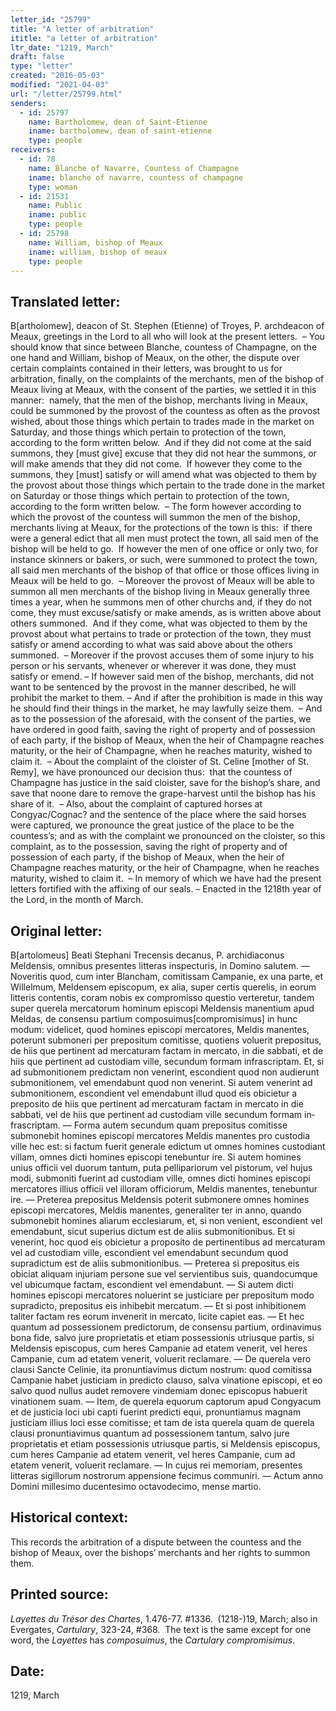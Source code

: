 ```yaml
---
letter_id: "25799"
title: "A letter of arbitration"
ititle: "a letter of arbitration"
ltr_date: "1219, March"
draft: false
type: "letter"
created: "2016-05-03"
modified: "2021-04-03"
url: "/letter/25799.html"
senders:
  - id: 25797
    name: Bartholomew, dean of Saint-Etienne
    iname: bartholomew, dean of saint-etienne
    type: people
receivers:
  - id: 78
    name: Blanche of Navarre, Countess of Champagne
    iname: blanche of navarre, countess of champagne
    type: woman
  - id: 21531
    name: Public
    iname: public
    type: people
  - id: 25798
    name: William, bishop of Meaux
    iname: william, bishop of meaux
    type: people
---
```

<h2> Translated letter:</h2><p>B[artholomew], deacon of St. Stephen (Etienne) of Troyes, P. archdeacon of Meaux, greetings in the Lord to all who will look at the present letters.&nbsp; – You should know that since between Blanche, countess of Champagne, on the one hand and William, bishop of Meaux, on the other, the dispute over certain complaints contained in their letters, was brought to us for arbitration, finally, on the complaints of the merchants, men of the bishop of Meaux living at Meaux, with the consent of the parties, we settled it in this manner:&nbsp; namely, that the men of the bishop, merchants living in Meaux, could be summoned by the provost of the countess as often as the provost wished, about those things which pertain to trades made in the market on Saturday, and those things which pertain to protection of the town, according to the form written below.&nbsp; And if they did not come at the said summons, they [must give] excuse that they did not hear the summons, or will make amends that they did not come.&nbsp; If however they come to the summons, they [must] satisfy or will amend what was objected to them by the provost about those things which pertain to the trade done in the market on Saturday or those things which pertain to protection of the town, according to the form written below.&nbsp; – The form however according to which the provost of the countess will summon the men of the bishop, merchants living at Meaux, for the protections of the town is this:&nbsp; if there were a general edict that all men must protect the town, all said men of the bishop will be held to go.&nbsp; If however the men of one office or only two, for instance skinners or bakers, or such, were summoned to protect the town, all said men merchants of the bishop of that office or those offices living in Meaux will be held to go.&nbsp; – Moreover the provost of Meaux will be able to summon all men merchants of the bishop living in Meaux generally three times a year, when he summons men of other churchs and, if they do not come, they must excuse/satisfy or make amends, as is written above about others summoned.&nbsp; And if they come, what was objected to them by the provost about what pertains to trade or protection of the town, they must satisfy or amend according to what was said above about the others summoned.&nbsp; – Moreover if the provost accuses them of some injury to his person or his servants, whenever or wherever it was done, they must satisfy or emend. – If however said men of the bishop, merchants, did not want to be sentenced by the provost in the manner described, he will prohibit the market to them. – And if after the prohibition is made in this way he should find their things in the market, he may lawfully seize them.&nbsp; – And as to the possession of the aforesaid, with the consent of the parties, we have ordered in good faith, saving the right of property and of possession of each party, if the bishop of Meaux, when the heir of Champagne reaches maturity, or the heir of Champagne, when he reaches maturity, wished to claim it.&nbsp; – About the complaint of the cloister of St. Celine [mother of St. Remy], we have pronounced our decision thus:&nbsp; that the countess of Champagne has justice in the said cloister, save for the bishop’s share, and save that noone dare to remove the grape-harvest until the bishop has his share of it.&nbsp; – Also, about the complaint of captured horses at Congyac/Cognac? and the sentence of the place where the said horses were captured, we pronounce the great justice of the place to be the countess’s; and as with the complaint we pronounced on the cloister, so this complaint, as to the possession, saving the right of property and of possession of each party, if the bishop of Meaux, when the heir of Champagne reaches maturity, or the heir of Champagne, when he reaches maturity, wished to claim it.&nbsp; – In memory of which we have had the present letters fortified with the affixing of our seals. – Enacted in the 1218th year of the Lord, in the month of March.</p><h2 class="mt-4"> Original letter:</h2><p>B[artolomeus] Beati Stephani Trecensis decanus, P. archidiaconus Meldensis, omnibus presentes litteras inspecturis, in Domino salutem. — Noveritis quod, cum inter Blancham, comitissam Campanie, ex una parte, et Willelmum, Meldensem episcopum, ex alia, super certis querelis, in eorum litteris con­tentis, coram nobis ex compromisso questio verteretur, tandem super querela mercatorum hominum episcopi Meldensis manentium apud Meldas, de consensu partium composuimus[compromisimus] in hunc modum: videlicet, quod homines episcopi mercatores, Meldis manentes, poterunt submoneri per prepositum comitisse, quotiens voluerit prepositus, de hiis que per­tinent ad mercaturam factam in mercato, in die sabbati, et de hiis que pertinent ad custodiam ville, secundum formam infrascriptam. Et, si ad submonitionem predictam non venerint, escondient quod non audierunt submonitionem, vel emendabunt quod non venerint. Si autem venerint ad submonitionem, escondient vel emendabunt illud quod eis obicietur a preposito de hiis que pertinent ad mercaturam factam in mercato in die sabbati, vel de hiis que pertinent ad custodiam ville secundum formam in­frascriptam. — Forma autem secundum quam prepositus comitisse submonebit homines episcopi mer­catores Meldis manentes pro custodia ville hec est: si factum fuerit generale edictum ut omnes homines custodiant villam, omnes dicti homines episcopi tenebuntur ire. Si autem homines unius officii vel duorum tantum, puta pellipariorum vel pistorum, vel hujus modi, submoniti fuerint ad custodiam ville, omnes dicti homines episcopi mercatores illius officii vel illoram officiorum, Meldis manentes, tenebuntur ire. — Preterea prepositus Meldensis poterit submonere omnes homines episcopi mercatores, Meldis manentes, generaliter ter in anno, quando submonebit homines aliarum ecclesiarum, et, si non venient, escondient vel emendabunt, sicut superius dictum est de aliis submonitionibus. Et si venerint, hoc quod eis obicietur a proposito de pertinentibus ad mercaturam vel ad custodiam ville, escondient vel emendabunt secundum quod supradictum est de aliis submonitionibus. — Pre­terea si prepositus eis obiciat aliquam injuriam persone sue vel servientibus suis, quandocumque vel ubicumque factam, escondient vel emendabunt. — Si autem dicti homines episcopi mercatores noluerint se justiciare per prepositum modo supradicto, pre­positus eis inhibebit mercatum. — Et si post inhibitionem taliter factam res eorum invenerit in mercato, licite capiet eas. — Et hec quantum ad possessionem predictorum, de consensu partium, ordinavimus bona fide, salvo jure proprietatis et etiam possessionis utriusque partis, si Meldensis episcopus, cum heres Campanie ad etatem venerit, vel heres Campanie, cum ad etatem venerit, voluerit reclamare. — De querela vero clausi Sancte Celinie, ita pronuntiavimus dictum nostrum: quod comitissa Campanie habet justiciam in predicto clauso, salva vinatione episcopi, et eo salvo quod nullus audet removere vindemiam donec episcopus habuerit vinationem suam. — Item, de querela equorum captorum apud Congyacum et de justicia loci ubi capti fuerint predicti equi, pronuntiamus magnam justiciam illius loci esse comitisse; et tam de ista querela quam de querela clausi pronuntiavimus quantum ad possessionem tantum, salvo jure proprietatis et etiam possessionis utriusque partis, si Meldensis episcopus, cum heres Campanie ad etatem venerit, vel heres Campanie, cum ad etatem venerit, voluerit reclamare. — In cujus rei memoriam, presentes litteras sigillorum nostrorum appensione fecimus communiri. — Actum anno Do­mini millesimo ducentesimo octavodecimo, mense martio.<i> </i></p><h2 class="mt-4"> Historical context:</h2><p>This records the arbitration of a dispute between the countess and the bishop of Meaux, over the bishops’ merchants and her rights to summon them.</p><h2 class="mt-4"> Printed source:</h2><p><i>Layettes du Trésor des Chartes</i>, 1.476-77. #1336.&nbsp; (1218-)19, March; also in Evergates, <em>Cartulary</em>, 323-24, #368. &nbsp;The text is the same except for one word, the <em>Layettes</em> has <em>composuimus</em>, the <em>Cartulary compromisimus</em>.</p><h2 class="mt-4"> Date:</h2>1219, March